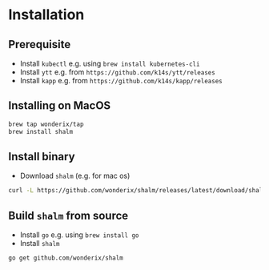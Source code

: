 # Installation

## Prerequisite

* Install `kubectl` e.g. using `brew install kubernetes-cli`
* Install `ytt` e.g. from `https://github.com/k14s/ytt/releases`
* Install `kapp` e.g. from `https://github.com/k14s/kapp/releases`

## Installing on MacOS


```bash
brew tap wonderix/tap
brew install shalm
```

## Install binary

* Download `shalm` (e.g. for mac os)

```bash
curl -L https://github.com/wonderix/shalm/releases/latest/download/shalm-binary-darwin.tgz | tar xzvf -
```

## Build `shalm` from source

* Install `go` e.g. using `brew install go`
* Install `shalm`

```bash
go get github.com/wonderix/shalm
```
